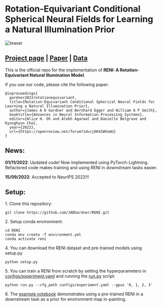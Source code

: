 # Rotation-Equivariant Conditional Spherical Neural Fields for Learning a Natural Illumination Prior
![teaser](data/other/teaser.gif)
## [Project page](https://jadgardner.github.io/RENI.html) |  [Paper](https://arxiv.org/abs/2206.03858) | [Data](https://drive.google.com/drive/folders/1pMx2oolATFSRIZ2iRc9x2cNrqZQDB1En?usp=sharing)
This is the official repo for the implementation of **RENI: A Rotation-Equivariant Natural Illumination Model**.

If you use our code, please cite the following paper:

```
@inproceedings{
  gardner2022rotationequivariant,
  title={Rotation-Equivariant Conditional Spherical Neural Fields for Learning a Natural Illumination Prior},
  author={James A D Gardner and Bernhard Egger and William A P Smith},
  booktitle={Advances in Neural Information Processing Systems},
  editor={Alice H. Oh and Alekh Agarwal and Danielle Belgrave and Kyunghyun Cho},
  year={2022},
  url={https://openreview.net/forum?id=cj6K4IWVomU}
}
```

## News:
**01/11/2022**: Updated code! Now implemented using PyTorch-Lightning. Refactored code makes training and using RENI in downstream tasks easier.

**15/09/2022**: Accepted to NeurIPS 2022!!! 
## Setup:
1\. Clone this repository:
```shell
git clone https://github.com/JADGardner/RENI.git
```
2\. Setup conda environment:
```shell
cd RENI
conda env create -f environment.yml
conda activate reni
```
4\. You can download the RENI dataset and pre-trained models using setup.py
```shell
python setup.py
```
5\. You can train a RENI from scratch by setting the hyperparameters in [configs/experiment.yaml](configs/experiment.yaml) and running the [run.py](run.py) script:
```shell
python run.py --cfg_path configs/experiment.yaml --gpus '0, 1, 2, 3'
```
6\. The [example notebook](examples.ipynb) demonstrates using a pre-trained RENI in a downstream task as a prior for environment map in-painting.
